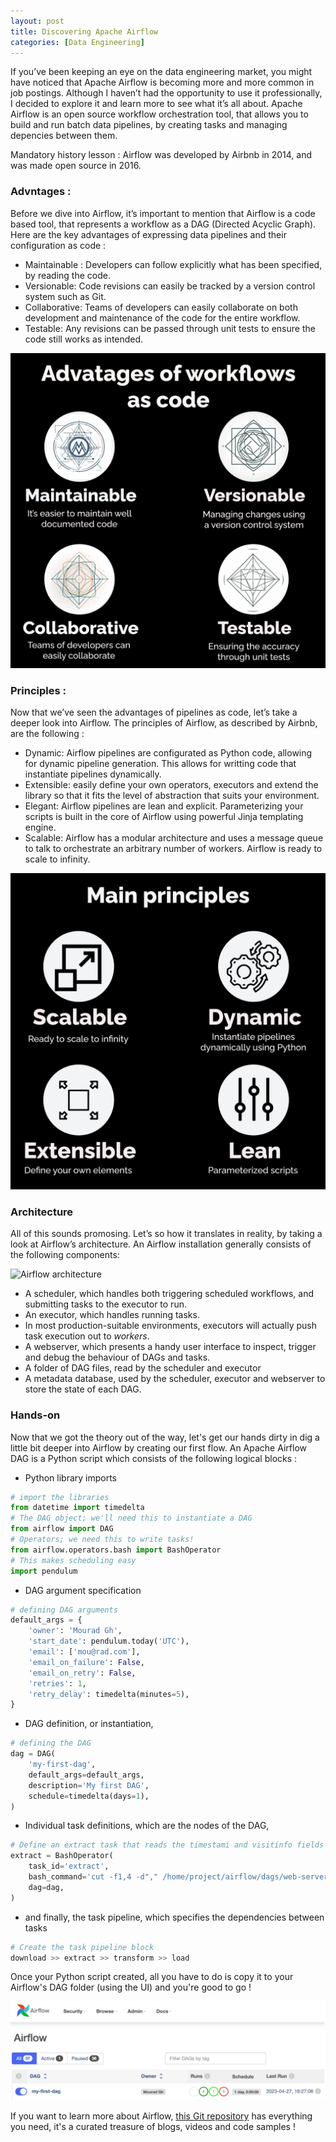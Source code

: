 ```yaml
---
layout: post
title: Discovering Apache Airflow
categories: [Data Engineering]
---
```


If you’ve been keeping an eye on the data engineering market, you might have noticed that Apache Airflow is becoming more and more common in job postings.
Although I haven’t had the opportunity to use it professionally, I decided to explore it and learn more to see what it’s all about.
Apache Airflow is an open source workflow orchestration tool, that allows you to build and run batch data pipelines, by creating tasks and managing depencies between them.

Mandatory history lesson : Airflow was developed by Airbnb in 2014, and was made open source in 2016.

### Advntages :
Before we dive into Airflow, it’s important to mention that Airflow is a code based tool, that represents a workflow as a DAG (Directed Acyclic Graph). Here are the key advantages of expressing data pipelines and their configuration as code :

- Maintainable : Developers can follow explicitly what has been specified, by reading the code.
- Versionable: Code revisions can easily be tracked by a version control system such as Git.
- Collaborative: Teams of developers can easily collaborate on both development and maintenance of the code for the entire workflow.
- Testable: Any revisions can be passed through unit tests to ensure the code still works as intended.

![Airflow advantages](/images/posts/2025/01/airflow-advantages.png)

### Principles :
Now that we’ve seen the advantages of pipelines as code, let’s take a deeper look into Airflow. The principles of Airflow, as described by Airbnb, are the following :

- Dynamic: Airflow pipelines are configurated as Python code, allowing for dynamic pipeline generation. This allows for writting code that instantiate pipelines dynamically.
- Extensible: easily define your own operators, executors and extend the library so that it fits the level of abstraction that suits your environment.
- Elegant: Airflow pipelines are lean and explicit. Parameterizing your scripts is built in the core of Airflow using powerful Jinja templating engine.
- Scalable: Airflow has a modular architecture and uses a message queue to talk to orchestrate an arbitrary number of workers. Airflow is ready to scale to infinity.

![Airflow principles](/images/posts/2025/01/airflow-principles.png)

### Architecture
All of this sounds promosing. Let’s so how it translates in reality, by taking a look at Airflow’s architecture. An Airflow installation generally consists of the following components:

![Airflow architecture](/images/posts/2025/01/airflow-achitecture.png)

- A scheduler, which handles both triggering scheduled workflows, and submitting tasks to the executor to run.
- An executor, which handles running tasks.
- In most production-suitable environments, executors will actually push task execution out to _workers_.
- A webserver, which presents a handy user interface to inspect, trigger and debug the behaviour of DAGs and tasks.
- A folder of DAG files, read by the scheduler and executor
- A metadata database, used by the scheduler, executor and webserver to store the state of each DAG.

### Hands-on
Now that we got the theory out of the way, let's get our hands dirty in dig a little bit deeper into Airflow by creating our first flow.
An Apache Airflow DAG is a Python script which consists of the following logical blocks :

- Python library imports

```python
# import the libraries
from datetime import timedelta
# The DAG object; we'll need this to instantiate a DAG
from airflow import DAG
# Operators; we need this to write tasks!
from airflow.operators.bash import BashOperator
# This makes scheduling easy
import pendulum
```

- DAG argument specification 

```python
# defining DAG arguments
default_args = {
    'owner': 'Mourad Gh',
    'start_date': pendulum.today('UTC'),
    'email': ['mou@rad.com'],
    'email_on_failure': False,
    'email_on_retry': False,
    'retries': 1,
    'retry_delay': timedelta(minutes=5),
}
```

- DAG definition, or instantiation, 

```python
# defining the DAG
dag = DAG(
    'my-first-dag',
    default_args=default_args,
    description='My first DAG',
    schedule=timedelta(days=1),
)
```

- Individual task definitions, which are the nodes of the DAG, 

```python
# Define an extract task that reads the timestami and visitinfo fields
extract = BashOperator(
    task_id='extract',
    bash_command='cut -f1,4 -d"," /home/project/airflow/dags/web-server-access-log.txt',
    dag=dag,
)
```

- and finally, the task pipeline, which specifies the dependencies between tasks

```python
# Create the task pipeline block
download >> extract >> transform >> load
```

Once your Python script created, all you have to do is copy it to your Airflow's DAG folder (using the UI) and you're good to go !

![Airflow UI](/images/posts/2025/01/airflow-ui.png)


If you want to learn more about Airflow, [this Git repository](https://github.com/jghoman/awesome-apache-airflow) has everything you need, it's a curated treasure of blogs, videos and code samples !

